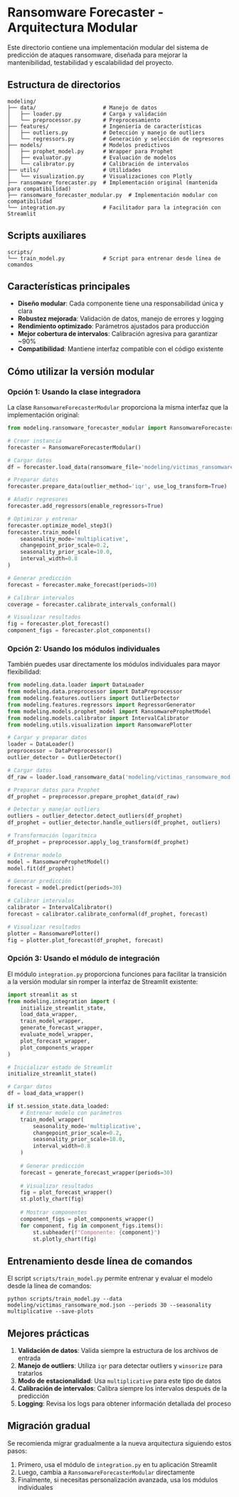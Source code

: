 # Ransomware Forecaster - Arquitectura Modular

Este directorio contiene una implementación modular del sistema de predicción de ataques ransomware, diseñada para mejorar la mantenibilidad, testabilidad y escalabilidad del proyecto.

## Estructura de directorios

```
modeling/
├── data/                     # Manejo de datos
│   ├── loader.py             # Carga y validación
│   └── preprocessor.py       # Preprocesamiento
├── features/                 # Ingeniería de características
│   ├── outliers.py           # Detección y manejo de outliers
│   └── regressors.py         # Generación y selección de regresores
├── models/                   # Modelos predictivos
│   ├── prophet_model.py      # Wrapper para Prophet
│   ├── evaluator.py          # Evaluación de modelos
│   └── calibrator.py         # Calibración de intervalos
├── utils/                    # Utilidades
│   └── visualization.py      # Visualizaciones con Plotly
├── ransomware_forecaster.py  # Implementación original (mantenida para compatibilidad)
├── ransomware_forecaster_modular.py  # Implementación modular con compatibilidad
└── integration.py            # Facilitador para la integración con Streamlit
```

## Scripts auxiliares
```
scripts/
└── train_model.py            # Script para entrenar desde línea de comandos
```

## Características principales

- **Diseño modular**: Cada componente tiene una responsabilidad única y clara
- **Robustez mejorada**: Validación de datos, manejo de errores y logging
- **Rendimiento optimizado**: Parámetros ajustados para producción
- **Mejor cobertura de intervalos**: Calibración agresiva para garantizar ~90%
- **Compatibilidad**: Mantiene interfaz compatible con el código existente

## Cómo utilizar la versión modular

### Opción 1: Usando la clase integradora

La clase `RansomwareForecasterModular` proporciona la misma interfaz que la implementación original:

```python
from modeling.ransomware_forecaster_modular import RansomwareForecasterModular

# Crear instancia
forecaster = RansomwareForecasterModular()

# Cargar datos
df = forecaster.load_data(ransomware_file='modeling/victimas_ransomware_mod.json')

# Preparar datos
forecaster.prepare_data(outlier_method='iqr', use_log_transform=True)

# Añadir regresores
forecaster.add_regressors(enable_regressors=True)

# Optimizar y entrenar
forecaster.optimize_model_step3()
forecaster.train_model(
    seasonality_mode='multiplicative',
    changepoint_prior_scale=0.2,
    seasonality_prior_scale=10.0,
    interval_width=0.8
)

# Generar predicción
forecast = forecaster.make_forecast(periods=30)

# Calibrar intervalos
coverage = forecaster.calibrate_intervals_conformal()

# Visualizar resultados
fig = forecaster.plot_forecast()
component_figs = forecaster.plot_components()
```

### Opción 2: Usando los módulos individuales

También puedes usar directamente los módulos individuales para mayor flexibilidad:

```python
from modeling.data.loader import DataLoader
from modeling.data.preprocessor import DataPreprocessor
from modeling.features.outliers import OutlierDetector
from modeling.features.regressors import RegressorGenerator
from modeling.models.prophet_model import RansomwareProphetModel
from modeling.models.calibrator import IntervalCalibrator
from modeling.utils.visualization import RansomwarePlotter

# Cargar y preparar datos
loader = DataLoader()
preprocessor = DataPreprocessor()
outlier_detector = OutlierDetector()

# Cargar datos
df_raw = loader.load_ransomware_data('modeling/victimas_ransomware_mod.json')

# Preparar datos para Prophet
df_prophet = preprocessor.prepare_prophet_data(df_raw)

# Detectar y manejar outliers
outliers = outlier_detector.detect_outliers(df_prophet)
df_prophet = outlier_detector.handle_outliers(df_prophet, outliers)

# Transformación logarítmica
df_prophet = preprocessor.apply_log_transform(df_prophet)

# Entrenar modelo
model = RansomwareProphetModel()
model.fit(df_prophet)

# Generar predicción
forecast = model.predict(periods=30)

# Calibrar intervalos
calibrator = IntervalCalibrator()
forecast = calibrator.calibrate_conformal(df_prophet, forecast)

# Visualizar resultados
plotter = RansomwarePlotter()
fig = plotter.plot_forecast(df_prophet, forecast)
```

### Opción 3: Usando el módulo de integración

El módulo `integration.py` proporciona funciones para facilitar la transición
a la versión modular sin romper la interfaz de Streamlit existente:

```python
import streamlit as st
from modeling.integration import (
    initialize_streamlit_state,
    load_data_wrapper,
    train_model_wrapper,
    generate_forecast_wrapper,
    evaluate_model_wrapper,
    plot_forecast_wrapper,
    plot_components_wrapper
)

# Inicializar estado de Streamlit
initialize_streamlit_state()

# Cargar datos
df = load_data_wrapper()

if st.session_state.data_loaded:
    # Entrenar modelo con parámetros
    train_model_wrapper(
        seasonality_mode='multiplicative',
        changepoint_prior_scale=0.2,
        seasonality_prior_scale=10.0,
        interval_width=0.8
    )
    
    # Generar predicción
    forecast = generate_forecast_wrapper(periods=30)
    
    # Visualizar resultados
    fig = plot_forecast_wrapper()
    st.plotly_chart(fig)
    
    # Mostrar componentes
    component_figs = plot_components_wrapper()
    for component, fig in component_figs.items():
        st.subheader(f"Componente: {component}")
        st.plotly_chart(fig)
```

## Entrenamiento desde línea de comandos

El script `scripts/train_model.py` permite entrenar y evaluar el modelo desde la línea de comandos:

```
python scripts/train_model.py --data modeling/victimas_ransomware_mod.json --periods 30 --seasonality multiplicative --save-plots
```

## Mejores prácticas

1. **Validación de datos**: Valida siempre la estructura de los archivos de entrada
2. **Manejo de outliers**: Utiliza `iqr` para detectar outliers y `winsorize` para tratarlos
3. **Modo de estacionalidad**: Usa `multiplicative` para este tipo de datos
4. **Calibración de intervalos**: Calibra siempre los intervalos después de la predicción
5. **Logging**: Revisa los logs para obtener información detallada del proceso

## Migración gradual

Se recomienda migrar gradualmente a la nueva arquitectura siguiendo estos pasos:

1. Primero, usa el módulo de `integration.py` en tu aplicación Streamlit
2. Luego, cambia a `RansomwareForecasterModular` directamente
3. Finalmente, si necesitas personalización avanzada, usa los módulos individuales
